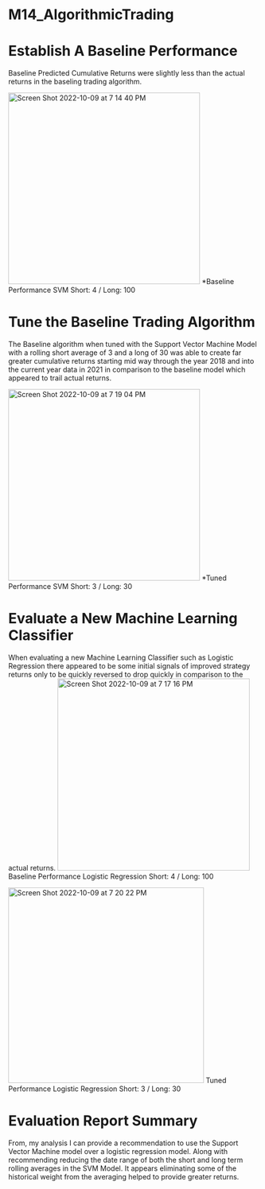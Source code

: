 # M14_AlgorithmicTrading

# Establish A Baseline Performance
Baseline Predicted Cumulative Returns were slightly less than the actual returns in the baseling trading algorithm.

<img width="385" alt="Screen Shot 2022-10-09 at 7 14 40 PM" src="https://user-images.githubusercontent.com/39920761/194788257-9c025d84-92e2-4acd-8a17-76b047104e44.png"> *Baseline Performance SVM Short: 4 / Long: 100

# Tune the Baseline Trading Algorithm
The Baseline algorithm when tuned with the Support Vector Machine Model with a rolling short average of 3 and a long of 30 was able to create far greater cumulative returns starting mid way through the year 2018 and into the current year data in 2021 in comparison to the baseline model which appeared to trail actual returns.

<img width="385" alt="Screen Shot 2022-10-09 at 7 19 04 PM" src="https://user-images.githubusercontent.com/39920761/194788464-f65f8dad-91f9-42e1-bb66-8cf3fafa19ef.png"> *Tuned Performance SVM Short: 3 / Long: 30

# Evaluate a New Machine Learning Classifier
When evaluating a new Machine Learning Classifier such as Logistic Regression there appeared to be some initial signals of improved strategy returns only to be quickly reversed to drop quickly in comparison to the actual returns.
<img width="386" alt="Screen Shot 2022-10-09 at 7 17 16 PM" src="https://user-images.githubusercontent.com/39920761/194788378-40b31dc6-8998-4e59-83b8-61759d190ece.png"> Baseline Performance Logistic Regression Short: 4 / Long: 100


<img width="393" alt="Screen Shot 2022-10-09 at 7 20 22 PM" src="https://user-images.githubusercontent.com/39920761/194788523-d8d9e6db-6e30-4db6-b02a-250bff25a287.png"> Tuned Performance Logistic Regression Short: 3 / Long: 30


# Evaluation Report Summary
From, my analysis I can provide a recommendation to use the Support Vector Machine model over a logistic regression model. Along with recommending reducing the date range of both the short and long term rolling averages in the SVM Model. It appears eliminating some of the historical weight from the averaging helped to provide greater returns.
